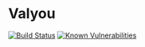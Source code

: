 # Valyou

[![Build Status](https://travis-ci.org/Thomah/Valyou.svg?branch=master)](https://travis-ci.org/Thomah/Valyou) [![Known Vulnerabilities](https://dev.snyk.io/test/github/Thomah/Valyou/badge.svg)](https://dev.snyk.io/test/github/Thomah/Valyou)